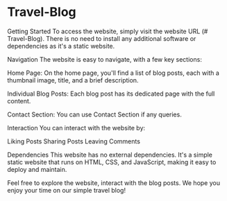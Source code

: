 # Travel-Blog

Getting Started To access the website, simply visit the website URL (# Travel-Blog). There is no need to install any additional software or dependencies as it's a static website.

Navigation The website is easy to navigate, with a few key sections:

Home Page: On the home page, you'll find a list of blog posts, each with a thumbnail image, title, and a brief description.

Individual Blog Posts: Each blog post has its dedicated page with the full content.

Contact Section: You can use Contact Section if any queries.

Interaction You can interact with the website by:

Liking Posts Sharing Posts Leaving Comments

Dependencies This website has no external dependencies. It's a simple static website that runs on HTML, CSS, and JavaScript, making it easy to deploy and maintain.

Feel free to explore the website, interact with the blog posts. We hope you enjoy your time on our simple travel blog!
